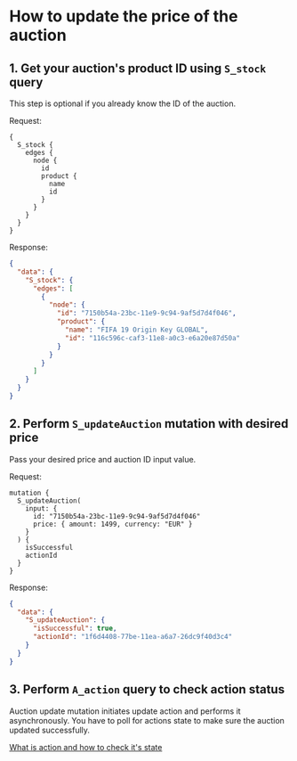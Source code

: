 # How to update the price of the auction

## 1. Get your auction's product ID using `S_stock` query

This step is optional if you already know the ID of the auction.

Request:
```
{
  S_stock {
    edges {
      node {
        id
        product {
          name
          id
        }
      }
    }
  }
}
```

Response:
```json
{
  "data": {
    "S_stock": {
      "edges": [
        {
          "node": {
            "id": "7150b54a-23bc-11e9-9c94-9af5d7d4f046",
            "product": {
              "name": "FIFA 19 Origin Key GLOBAL",
              "id": "116c596c-caf3-11e8-a0c3-e6a20e87d50a"
            }
          }
        }
      ]
    }
  }
}
```

## 2. Perform `S_updateAuction` mutation with desired price

Pass your desired price and auction ID input value.

Request:
```
mutation {
  S_updateAuction(
    input: {
      id: "7150b54a-23bc-11e9-9c94-9af5d7d4f046"
      price: { amount: 1499, currency: "EUR" }
    }
  ) {
    isSuccessful
    actionId
  }
}
```

Response:
```json
{
  "data": {
    "S_updateAuction": {
      "isSuccessful": true,
      "actionId": "1f6d4408-77be-11ea-a6a7-26dc9f40d3c4"
    }
  }
}
```

## 3. Perform `A_action` query to check action status

Auction update mutation initiates update action and performs it asynchronously.
You have to poll for actions state to make sure the auction updated successfully. 

[What is action and how to check it's state](check-action-status.md)
